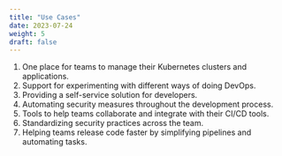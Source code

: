 ```yaml
---
title: "Use Cases"
date: 2023-07-24
weight: 5
draft: false
---
```



1. One place for teams to manage their Kubernetes clusters and applications.
2. Support for experimenting with different ways of doing DevOps.
3. Providing a self-service solution for developers.
4. Automating security measures throughout the development process.
5. Tools to help teams collaborate and integrate with their CI/CD tools.
6. Standardizing security practices across the team.
7. Helping teams release code faster by simplifying pipelines and automating tasks.

